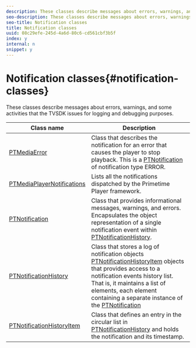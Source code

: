 ```yaml
---
description: These classes describe messages about errors, warnings, and some activities that the TVSDK issues for logging and debugging purposes.
seo-description: These classes describe messages about errors, warnings, and some activities that the TVSDK issues for logging and debugging purposes.
seo-title: Notification classes
title: Notification classes
uuid: 08c29efe-245d-4a6d-80c6-cd561cbf3b5f
index: y
internal: n
snippet: y
---
```


# Notification classes{#notification-classes}

These classes describe messages about errors, warnings, and some activities that the TVSDK issues for logging and debugging purposes.

|  Class name  | Description  |
|---|---|
| [PTMediaError](https://help.adobe.com/en_US/primetime/api/psdk/appledoc/Classes/PTMediaError.html)  |Class that describes the notification for an error that causes the player to stop playback. This is a [PTNotification](https://help.adobe.com/en_US/primetime/api/psdk/appledoc/Classes/PTNotification.html) of notification type ERROR.  |
| [PTMediaPlayerNotifications](https://help.adobe.com/en_US/primetime/api/psdk/appledoc/Classes/PTMediaPlayerNotifications.html)  | Lists all the notifications dispatched by the Primetime Player framework.  |
| [PTNotification](https://help.adobe.com/en_US/primetime/api/psdk/appledoc/Classes/PTNotification.html)  |Class that provides informational messages, warnings, and errors. Encapsulates the object representation of a single notification event within [PTNotificationHistory](https://help.adobe.com/en_US/primetime/api/psdk/appledoc/Classes/PTNotificationHistory.html).  |
| [PTNotificationHistory](https://help.adobe.com/en_US/primetime/api/psdk/appledoc/Classes/PTNotificationHistory.html)  |Class that stores a log of notification objects [PTNotificationHistoryItem](https://help.adobe.com/en_US/primetime/api/psdk/appledoc/Classes/PTNotificationHistoryItem.html) objects that provides access to a notification events history list. That is, it maintains a list of elements, each element containing a separate instance of the [PTNotification](https://help.adobe.com/en_US/primetime/api/psdk/appledoc/Classes/PTNotification.html)  |
| [PTNotificationHistoryItem](https://help.adobe.com/en_US/primetime/api/psdk/appledoc/Classes/PTNotificationHistoryItem.html)  |Class that defines an entry in the circular list in [PTNotificationHistory](https://help.adobe.com/en_US/primetime/api/psdk/appledoc/Classes/PTNotificationHistory.html) and holds the notification and its timestamp.  |

